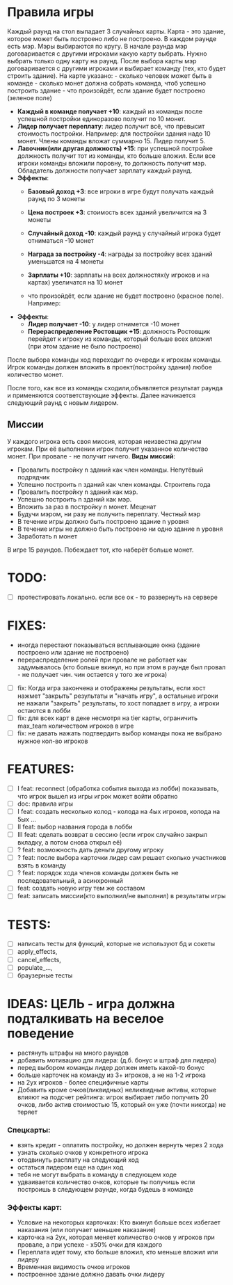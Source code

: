 # Правила игры
Каждый раунд на стол выпадает 3 случайных карты.
Карта - это здание, которое может быть построено либо не построено.
В каждом раунде есть мэр. Мэры выбираются по кругу.
В начале раунда мэр договаривается с другими игроками какую карту выбрать. 
Нужно выбрать только одну карту на раунд.
После выбора карты мэр договаривается с другими игроками и выбирает команду (тех, кто будет строить здание).
На карте указано: 
    - сколько человек может быть в команде
    - сколько монет должна собрать команда, чтоб успешно построить здание
    - что произойдёт, если здание будет построено (зеленое поле)
- **Каждый в команде получает +10**: каждый из команды после успешной постройки единоразово получит по 10 монет.
- **Лидер получает переплату**: лидер получит всё, что превысит стоимость постройки. Например: для постройки здания надо 10 монет. Члены команды вложат суммарно 15. Лидер получит 5.
- **Лавочник(или другая должность) +15**: при успешной постройке должность получит тот из команды, кто больше вложил. Если все игроки команды вложили поровну, то должность получит мэр. 
Обладатель должности получает зарплату каждый раунд.
- **Эффекты**:
    - **Базовый доход +3**: все игроки в игре будут получать каждый раунд по 3 монеты
    - **Цена построек +3**: стоимость всех зданий увеличится на 3 монеты
    - **Случайный доход -10**: каждый раунд у случайный игрока будет отниматься -10 монет
    - **Награда за постройку -4**: награды за постройку всех зданий уменьшатся на 4 монеты
    - **Зарплаты +10**: зарплаты на всех должностях(у игроков и на картах) увеличатся на 10 монет

    - что произойдёт, если здание не будет построено (красное поле). Например:  
- **Эффекты**:  
    - **Лидер получает -10**: у лидер отнимется -10 монет
    - **Перераспределение Ростовщик +15**: должность Ростовщик перейдет к игроку из команды, который больше всех вложил (при этом здание не было построено)

После выбора команды ход переходит по очереди к игрокам команды.
Игрок команды должен вложить в проект(постройку здания) любое количество монет.

После того, как все из команды сходили,объявляется результат раунда и применяются соответствующие эффекты.
Далее начинается следующий раунд с новым лидером.

## Миссии
У каждого игрока есть своя миссия, которая неизвестна другим игрокам. При её выполнении игрок получит указанное количество монет. При провале - не получит ничего.
**Виды миссий**:
- Провалить постройку n зданий как член команды. Непутёвый подрядчик
- Успешно построить n зданий как член команды. Строитель года
- Провалить постройку n зданий как мэр. 
- Успешно построить n зданий как мэр. 
- Вложить за раз в постройку n монет. Меценат
- Будучи мэром, ни разу не получить переплату. Честный мэр
- В течение игры должно быть построено здание n уровня
- В течение игры не должно быть построено ни одно здание n уровня
- Заработать n монет

В игре 15 раундов.
Побеждает тот, кто наберёт больше монет.

# TODO:
- [ ] протестировать локально. если все ок - то развернуть на сервере

# FIXES:
- иногда перестают показываться всплывающие окна (здание построено или здание не построено)
- перераспределение ролей при провале не работает как задумывалось (кто больше вкинул, но при этом в раунде был провал - не получает чин. чин остается у того же игрока)
- [ ] fix: Когда игра закончена и отображены результаты, если хост нажмет "закрыть" результаты и "начать игру", а остальные игроки не нажали "закрыть" результаты, то хост попадает в игру, а игроки остаются в лобби
- [ ] fix: для всех карт в деке несмотря на tier карты, ограничить max_team количеством игроков в игре
- [ ] fix: не давать нажать подтвердить выбор команды пока не выбрано нужное кол-во игроков

# FEATURES:
- [ ] I feat: reconnect (обработка события выхода из лобби)
показывать, что игрок вышел из игры
игрок может войти обратно
- [ ] doc: правила игры
- [ ] I feat: создать несколько колод - колода на 4ых игроков, колода на 5ых ...
- [ ] II feat: выбор названия города в лобби
- [ ] III feat: cделать возврат в сессию (если игрок случайно закрыл вкладку, а потом снова открыл её)
- [ ] ? feat: возможность дать деньги другому игроку
- [ ] ? feat: после выбора карточки лидер сам решает сколько участников взять в команду
- [ ] ? feat: порядок хода членов команды должен быть не последовательный, а асинхронный
- [ ] feat: создать новую игру тем же составом
- [ ] feat: записать миссии(кто выполнил/не выполнил) в результаты игры

# TESTS:
- [ ] написать тесты для функций, которые не используют бд и сокеты
- [ ] apply_effects, 
- [ ] cancel_effects, 
- [ ] populate_...,
- [ ] браузерные тесты

# IDEAS: ЦЕЛЬ - игра должна подталкивать на веселое поведение
- растянуть штрафы на много раундов
- добавить мотивацию для лидера: (д.б. бонус и штраф для лидера)
- перед выбором команды лидер должен иметь какой-то бонус
- больше карточек на команду из 3+ игроков, а не на 1-2 игрока
- на 2ух игроков - более специфичные карты
- Добавить кроме очков(ликвидных) неликвидные активы, которые влияют на подсчет рейтинга: игрок выбирает либо получить 20 очков, либо актив стоимостью 15, который он уже (почти никогда) не теряет
### Спецкарты:
- взять кредит - оплатить постройку, но должен вернуть через 2 хода
- узнать сколько очков у конкретного игрока
- отодвинуть расплату на следующий ход
- остаться лидером еще на один ход
- тебя не могут выбрать в команду в следующем ходе
- удваивается количество очков, которые ты получишь если построишь в следующем раунде, когда будешь в команде
### Эффекты карт:
- Условие на некоторых карточках: Кто вкинул больше всех избегает наказания (или получает меньшее наказание)
- карточка на 2ух, которая меняет количество очков у игроков при провале, а при успехе - х50% очки для каждого
- Переплата идет тому, кто больше вложил, кто меньше вложил или лидеру
- Временная видимость очков игроков
- построенное здание должно давать очки лидеру
